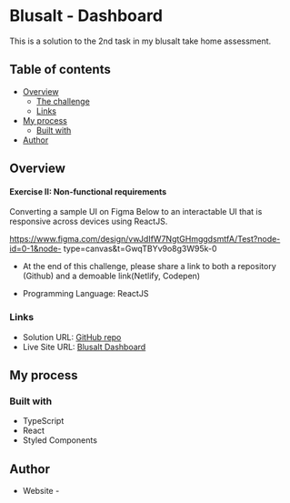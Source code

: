 # Blusalt - Dashboard

This is a solution to the 2nd task in my blusalt take home assessment.

## Table of contents

- [Overview](#overview)
  - [The challenge](#the-challenge)
  - [Links](#links)
- [My process](#my-process)
  - [Built with](#built-with)
- [Author](#author)

## Overview

#### Exercise II: Non-functional requirements

Converting a sample UI on Figma Below to an interactable UI that is responsive across devices
using ReactJS.

https://www.figma.com/design/vwJdIfW7NgtGHmggdsmtfA/Test?node-id=0-1&node-
type=canvas&t=GwqTBYv9o8g3W95k-0

- At the end of this challenge, please share a link to both a repository (Github) and a demoable
  link(Netlify, Codepen)

- Programming Language: ReactJS

### Links

- Solution URL: [GitHub repo](https://github.com/Tomi-pter/blusalt_test2.git)
- Live Site URL: [Blusalt Dashboard](https://blusaltdashboard.netlify.app/)

## My process

### Built with

- TypeScript
- React
- Styled Components

## Author

- Website - [<TomiPter>](https://www.tomipter.com)
